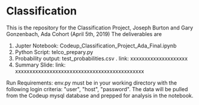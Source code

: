 # Classification
This is the repository for the Classification Project, Joseph Burton and Gary Gonzenbach, Ada Cohort (April 5th, 2019)
The deliverables are 
1) Jupter Notebook:     Codeup_Classification_Project_Ada_Final.ipynb
2) Python Script:       telco_prepary.py
3) Probability output:  test_probabilities.csv .    link:  xxxxxxxxxxxxxxxxxxxx
4) Summary Slide:       link:     xxxxxxxxxxxxxxxxxxxxxxxxxxxxxxxxxxxxxxxxxxxxx

Run Requirements:    env.py must be in your working directory with the following login criteria:     "user",   "host",   "password".      The data will be pulled from the Codeup mysql database and prepped for analysis in the notebook.     
